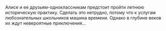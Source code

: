 <!--2017-02-16 19:21:46-->
Алисе и ее друзьям-одноклассникам предстоит пройти летнюю историческую практику. Сделать это нетрудно, потому что к услугам любознательных школьников машина времени. Однако в глубине веков их ждут невероятные приключения…